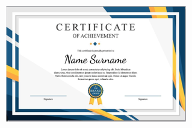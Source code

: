 ![Certification of Achievement](/JeffPeters/JeffPetersCertificationOfAchievement.png#:~:text=JeffPetersCertificationOfAchievement.png?raw=true)

